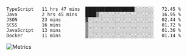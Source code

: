 <!--START_SECTION:waka-->

```text
TypeScript   11 hrs 47 mins  ██████████████████░░░░░░░   72.45 %
Java         2 hrs 45 mins   ████▒░░░░░░░░░░░░░░░░░░░░   16.95 %
JSON         23 mins         ▓░░░░░░░░░░░░░░░░░░░░░░░░   02.44 %
SCSS         16 mins         ▒░░░░░░░░░░░░░░░░░░░░░░░░   01.72 %
JavaScript   13 mins         ▒░░░░░░░░░░░░░░░░░░░░░░░░   01.36 %
Docker       11 mins         ▒░░░░░░░░░░░░░░░░░░░░░░░░   01.14 %
```

<!--END_SECTION:waka-->

![Metrics](https://metrics.lecoq.io/TachibanaKimika?template=classic&base.activity=0&base.community=0&base.repositories=0&languages=1&isocalendar=1&isocalendar.duration=half-year&languages.limit=8&languages.sections=most-used&languages.colors=github&languages.threshold=0%25&languages.indepth=false&languages.recent.load=300&languages.recent.days=14&config.timezone=Asia%2FShanghai)
